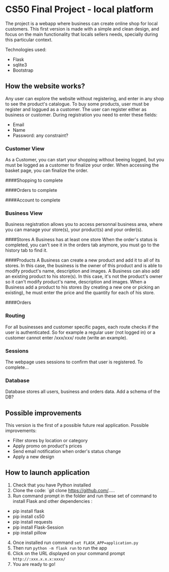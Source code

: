 # CS50 Final Project - local platform

The project is a webapp where business can create online shop for local customers.
This first version is made with a simple and clean design, and focus on the main functionality that locals sellers needs, specially during this particular context.


Technologies used:

- Flask
- sqlite3
- Bootstrap

## How the website works?

Any user can explore the website without registering, and enter in any shop to see the product's catalogue.
To buy some products, user must be register and loggued as a customer.
The user can register either as business or customer. During registration you need to enter these fields:

- Email
- Name
- Password: any constraint?


### Customer View

As a Customer, you can start your shopping without beeing logged, but you must be logged as a customer to finalize your order.
When accessing the basket page, you can finalize the order.

####Shopping
to complete

####Orders
to complete

####Account
to complete

### Business View

Business registration allows you to access personnal business area, where you can manage your store(s), your product(s) and your order(s).

####Stores
A Business has at least one store
When the order's status is completed, you can't see it in the orders tab anymore, you must go to the history tab to find it.

####Products
A Business can create a new product and add it to all of its stores. In this case, the business is the owner of this product and is able to modify product's name, description and images.
A Business can also add an existing product to his store(s). In this case, it's not the product's owner so it can't modify product's name, description and images.
When a Business add a product to his stores (by creating a new one or picking an existing), he must enter the price and the quantity for each of his store.

####Orders

### Routing

For all businesses and customer specific pages, each route checks if the user is authenticated. 
So for example a regular user (not logged in) or a customer cannot enter /xxx/xxx/ route (write an example). 

### Sessions

The webpage uses sessions to confirm that user is registered. 
To complete...

### Database

Database stores all users, business and orders data. 
Add a schema of the DB?

## Possible improvements

This version is the first of a possible future real application. Possible improvements:

- Filter stores by location or category
- Apply promo on product's prices
- Send email notification when order's status change
- Apply a new design

## How to launch application

1. Check that you have Python installed
2. Clone the code: `git clone https://github.com/.....
3. Run command prompt in the folder and run these set of command to install Flask and other dependencies :
- pip install flask 
- pip install cs50  
- pip install requests 
- pip install Flask-Session 
- pip install pillow 
4. Once installed run command `set FLASK_APP=application.py`
5. Then run `python -m flask run` to run the app
5. Click on the URL displayed on your command prompt `http://:xxx.x.x.x:xxxx/`
6. You are ready to go!

